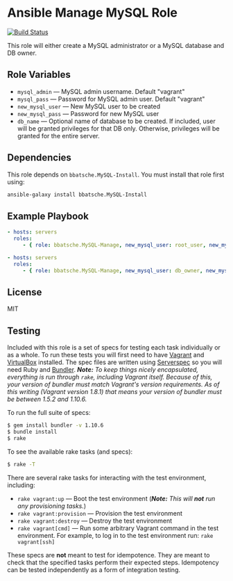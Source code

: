 Ansible Manage MySQL Role
=========================

[![Build Status](https://travis-ci.org/bbatsche/Ansible-MySQL-Manage-Role.svg?branch=master)](https://travis-ci.org/bbatsche/Ansible-MySQL-Manage-Role)

This role will either create a MySQL administrator or a MySQL database and DB owner.

Role Variables
--------------

- `mysql_admin` &mdash; MySQL admin username. Default "vagrant"
- `mysql_pass` &mdash; Password for MySQL admin user. Default "vagrant"
- `new_mysql_user` &mdash; New MySQL user to be created
- `new_mysql_pass` &mdash; Password for new MySQL user
- `db_name` &mdash; Optional name of database to be created. If included, user will be granted privileges for that DB only. Otherwise, privileges will be granted for the entire server.

Dependencies
------------

This role depends on `bbatsche.MySQL-Install`. You must install that role first using:

```bash
ansible-galaxy install bbatsche.MySQL-Install
```

Example Playbook
----------------

```yml
- hosts: servers
  roles:
     - { role: bbatsche.MySQL-Manage, new_mysql_user: root_user, new_mysql_pass: securePassword }
```

```yml
- hosts: servers
  roles:
     - { role: bbatsche.MySQL-Manage, new_mysql_user: db_owner, new_mysql_pass: securePassword, db_name: new_db }
```

License
-------

MIT

Testing
-------

Included with this role is a set of specs for testing each task individually or as a whole. To run these tests you will first need to have [Vagrant](https://www.vagrantup.com/) and [VirtualBox](https://www.virtualbox.org/) installed. The spec files are written using [Serverspec](http://serverspec.org/) so you will need Ruby and [Bundler](http://bundler.io/). _**Note:** To keep things nicely encapsulated, everything is run through `rake`, including Vagrant itself. Because of this, your version of bundler must match Vagrant's version requirements. As of this writing (Vagrant version 1.8.1) that means your version of bundler must be between 1.5.2 and 1.10.6._

To run the full suite of specs:

```bash
$ gem install bundler -v 1.10.6
$ bundle install
$ rake
```

To see the available rake tasks (and specs):

```bash
$ rake -T
```

There are several rake tasks for interacting with the test environment, including:

- `rake vagrant:up` &mdash; Boot the test environment (_**Note:** This will **not** run any provisioning tasks._)
- `rake vagrant:provision` &mdash; Provision the test environment
- `rake vagrant:destroy` &mdash; Destroy the test environment
- `rake vagrant[cmd]` &mdash; Run some arbitrary Vagrant command in the test environment. For example, to log in to the test environment run: `rake vagrant[ssh]`

These specs are **not** meant to test for idempotence. They are meant to check that the specified tasks perform their expected steps. Idempotency can be tested independently as a form of integration testing.
